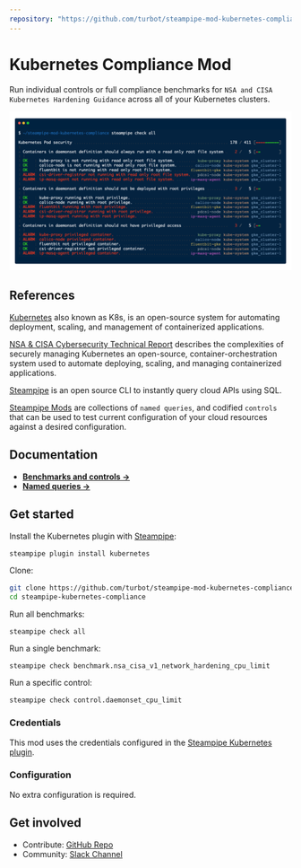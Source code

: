 ```yaml
---
repository: "https://github.com/turbot/steampipe-mod-kubernetes-compliance.git"
---
```


# Kubernetes Compliance Mod

Run individual controls or full compliance benchmarks for `NSA and CISA Kubernetes Hardening Guidance` across all of your Kubernetes clusters.

![image](https://raw.githubusercontent.com/turbot/steampipe-mod-kubernetes-compliance/main/docs/kubernetes-compliance-mod-console-output.png)

## References

[Kubernetes](https://kubernetes.io/) also known as K8s, is an open-source system for automating deployment, scaling, and management of containerized applications.

[NSA & CISA Cybersecurity Technical Report](https://media.defense.gov/2021/Aug/03/2002820425/-1/-1/1/CTR_KUBERNETES%20HARDENING%20GUIDANCE.PDF) describes the complexities of securely managing Kubernetes an open-source, container-orchestration system used to automate deploying, scaling, and managing containerized applications.

[Steampipe](https://steampipe.io) is an open source CLI to instantly query cloud APIs using SQL.

[Steampipe Mods](https://steampipe.io/docs/reference/mod-resources#mod) are collections of `named queries`, and codified `controls` that can be used to test current configuration of your cloud resources against a desired configuration.

## Documentation

- **[Benchmarks and controls →](https://hub.steampipe.io/mods/turbot/kubernetes_compliance/controls)**
- **[Named queries →](https://hub.steampipe.io/mods/turbot/kubernetes_compliance/queries)**

## Get started

Install the Kubernetes plugin with [Steampipe](https://steampipe.io):

```shell
steampipe plugin install kubernetes
```

Clone:

```sh
git clone https://github.com/turbot/steampipe-mod-kubernetes-compliance.git
cd steampipe-kubernetes-compliance
```

Run all benchmarks:

```shell
steampipe check all
```

Run a single benchmark:

```shell
steampipe check benchmark.nsa_cisa_v1_network_hardening_cpu_limit
```

Run a specific control:

```shell
steampipe check control.daemonset_cpu_limit
```

### Credentials

This mod uses the credentials configured in the [Steampipe Kubernetes plugin](https://hub.steampipe.io/plugins/turbot/kubernetes).

### Configuration

No extra configuration is required.

## Get involved

- Contribute: [GitHub Repo](https://github.com/turbot/steampipe-mod-kubernetes-compliance)
- Community: [Slack Channel](https://join.slack.com/t/steampipe/shared_invite/zt-oij778tv-lYyRTWOTMQYBVAbtPSWs3g)
